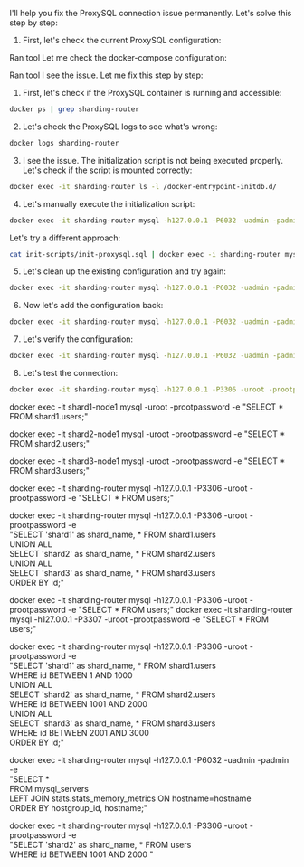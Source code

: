 I'll help you fix the ProxySQL connection issue permanently. Let's solve this step by step:

1. First, let's check the current ProxySQL configuration:

Ran tool
Let me check the docker-compose configuration:

Ran tool
I see the issue. Let me fix this step by step:

1. First, let's check if the ProxySQL container is running and accessible:

```bash
docker ps | grep sharding-router
```
2. Let's check the ProxySQL logs to see what's wrong:

```bash
docker logs sharding-router
```
3. I see the issue. The initialization script is not being executed properly. Let's check if the script is mounted correctly:

```bash
docker exec -it sharding-router ls -l /docker-entrypoint-initdb.d/
```
4. Let's manually execute the initialization script:

```bash
docker exec -it sharding-router mysql -h127.0.0.1 -P6032 -uadmin -padmin < init-scripts/init-proxysql.sql
```
Let's try a different approach:

```bash
cat init-scripts/init-proxysql.sql | docker exec -i sharding-router mysql -h127.0.0.1 -P6032 -uadmin -padmin
```
5. Let's clean up the existing configuration and try again:

```bash
docker exec -it sharding-router mysql -h127.0.0.1 -P6032 -uadmin -padmin -e "DELETE FROM mysql_servers; DELETE FROM mysql_users; LOAD MYSQL SERVERS TO RUNTIME; LOAD MYSQL USERS TO RUNTIME; SAVE MYSQL SERVERS TO DISK; SAVE MYSQL USERS TO DISK;"
```
6. Now let's add the configuration back:

```bash
docker exec -it sharding-router mysql -h127.0.0.1 -P6032 -uadmin -padmin -e "INSERT INTO mysql_users (username, password, default_hostgroup, max_connections, default_schema, transaction_persistent, fast_forward, backend, frontend, active) VALUES ('root', 'rootpassword', 10, 1000, 'shard1', 1, 0, 1, 1, 1); INSERT INTO mysql_servers (hostname, port, hostgroup_id, status, weight, max_connections, max_replication_lag, use_ssl, max_latency_ms, comment) VALUES ('shard1-node1', 3306, 10, 'ONLINE', 1, 200, 10, 0, 1000, 'Shard 1 Primary - Users 1-1000'), ('shard1-node2', 3306, 10, 'ONLINE', 1, 200, 10, 0, 1000, 'Shard 1 Replica - Users 1-1000'), ('shard2-node1', 3306, 20, 'ONLINE', 1, 200, 10, 0, 1000, 'Shard 2 Primary - Users 1001-2000'), ('shard2-node2', 3306, 20, 'ONLINE', 1, 200, 10, 0, 1000, 'Shard 2 Replica - Users 1001-2000'), ('shard3-node1', 3306, 30, 'ONLINE', 1, 200, 10, 0, 1000, 'Shard 3 Primary - Users 2001-3000'), ('shard3-node2', 3306, 30, 'ONLINE', 1, 200, 10, 0, 1000, 'Shard 3 Replica - Users 2001-3000'); LOAD MYSQL USERS TO RUNTIME; LOAD MYSQL SERVERS TO RUNTIME; SAVE MYSQL USERS TO DISK; SAVE MYSQL SERVERS TO DISK;"
```
7. Let's verify the configuration:

```bash
docker exec -it sharding-router mysql -h127.0.0.1 -P6032 -uadmin -padmin -e "SELECT username, password, default_hostgroup, active FROM mysql_users; SELECT hostname, port, hostgroup_id, status FROM mysql_servers;"
```
8. Let's test the connection:

```bash
docker exec -it sharding-router mysql -h127.0.0.1 -P3306 -uroot -prootpassword -e "SELECT 1;"
```


docker exec -it shard1-node1 mysql -uroot -prootpassword -e "SELECT * FROM shard1.users;"

docker exec -it shard2-node1 mysql -uroot -prootpassword -e "SELECT * FROM shard2.users;"

docker exec -it shard3-node1 mysql -uroot -prootpassword -e "SELECT * FROM shard3.users;"

docker exec -it sharding-router mysql -h127.0.0.1 -P3306 -uroot -prootpassword -e "SELECT * FROM users;"


docker exec -it sharding-router mysql -h127.0.0.1 -P3306 -uroot -prootpassword -e \
"SELECT 'shard1' as shard_name, * FROM shard1.users \
UNION ALL \
SELECT 'shard2' as shard_name, * FROM shard2.users \
UNION ALL \
SELECT 'shard3' as shard_name, * FROM shard3.users \
ORDER BY id;"

docker exec -it sharding-router mysql -h127.0.0.1 -P3306 -uroot -prootpassword -e "SELECT * FROM users;"
docker exec -it sharding-router mysql -h127.0.0.1 -P3307 -uroot -prootpassword -e "SELECT * FROM users;"

docker exec -it sharding-router mysql -h127.0.0.1 -P3306 -uroot -prootpassword -e \
"SELECT 'shard1' as shard_name, * FROM shard1.users \
WHERE id BETWEEN 1 AND 1000 \
UNION ALL \
SELECT 'shard2' as shard_name, * FROM shard2.users \
WHERE id BETWEEN 1001 AND 2000 \
UNION ALL \
SELECT 'shard3' as shard_name, * FROM shard3.users \
WHERE id BETWEEN 2001 AND 3000 \
ORDER BY id;"


docker exec -it sharding-router mysql -h127.0.0.1 -P6032 -uadmin -padmin -e \
"SELECT * \
FROM mysql_servers \
LEFT JOIN stats.stats_memory_metrics ON hostname=hostname \
ORDER BY hostgroup_id, hostname;"


docker exec -it sharding-router mysql -h127.0.0.1 -P3306 -uroot -prootpassword -e \
"SELECT 'shard2' as shard_name, * FROM users \
WHERE id BETWEEN 1001 AND 2000 "